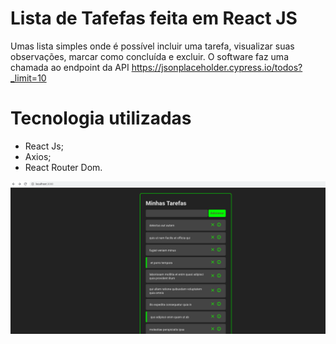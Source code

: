 # Lista de Tafefas feita em React JS

Umas lista simples onde é possível incluir uma tarefa, visualizar suas observações, marcar como concluída e excluir.
O software faz uma chamada ao endpoint da API https://jsonplaceholder.cypress.io/todos?_limit=10

# Tecnologia utilizadas
 - React Js;
 - Axios;
 - React Router Dom.
 
 ![Project](./project.png)



